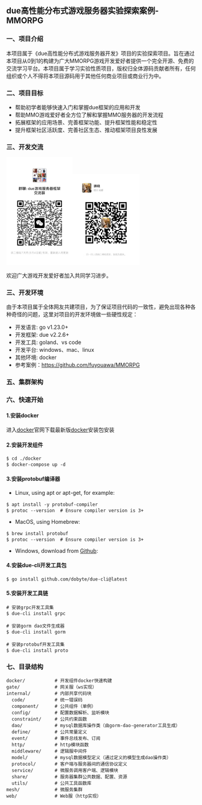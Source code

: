 ## due高性能分布式游戏服务器实验探索案例-MMORPG

### 一、项目介绍

本项目属于《due高性能分布式游戏服务器开发》项目的实验探索项目。旨在通过本项目从0到1的构建为广大MMORPG游戏开发爱好者提供一个完全开源、免费的交流学习平台。本项目属于学习实验性质项目，版权归全体源码贡献者所有，任何组织或个人不得将本项目源码用于其他任何商业项目或商业行为中。

### 二、项目目标

* 帮助初学者能够快速入门和掌握due框架的应用和开发
* 帮助MMO游戏爱好者全方位了解和掌握MMO服务器的开发流程
* 拓展框架的应用场景、完善框架功能、提升框架性能和稳定性
* 提升框架社区活跃度、完善社区生态、推动框架项目良性发展

### 三、开发交流

<img title="due游戏服务器框架交流群" src="group_qrcode.jpeg" alt="due游戏服务器框架交流群" width="177"><img title="个人二维码" src="personal_qrcode.jpeg" alt="个人二维码" width="177">

欢迎广大游戏开发爱好者加入共同学习进步。

### 三、开发环境

由于本项目属于全体网友共建项目，为了保证项目代码的一致性，避免出现各种各种奇怪的问题，这里对项目的开发环境做一些硬性规定：

* 开发语言: go v1.23.0+
* 开发框架: due v2.2.6+
* 开发工具: goland、vs code
* 开发平台: windows、mac、linux
* 其他环境: docker
* 参考案例：https://github.com/fuyouawa/MMORPG

### 五、集群架构

### 六、快速开始

#### 1.安装docker

进入[docker](https://www.docker.com/)官网下载最新版[docker](https://www.docker.com/)安装包安装

#### 2.安装开发组件

```shell
$ cd ./docker
$ docker-compose up -d
```

#### 3.安装protobuf编译器

- Linux, using apt or apt-get, for example:

```shell
$ apt install -y protobuf-compiler
$ protoc --version  # Ensure compiler version is 3+
```

- MacOS, using Homebrew:

```shell
$ brew install protobuf
$ protoc --version  # Ensure compiler version is 3+
```

- Windows, download from [Github](https://github.com/protocolbuffers/protobuf/releases):

#### 4.安装due-cli开发工具包

```shell
$ go install github.com/dobyte/due-cli@latest
```

#### 5.安装开发工具链

```shell
# 安装grpc开发工具集
$ due-cli install grpc

# 安装gorm dao文件生成器
$ due-cli install gorm

# 安装protobuf开发工具集
$ due-cli install proto
```

### 七、目录结构

```shell
docker/           # 开发组件docker快速构建
gate/             # 网关服（ws实现）
internal/         # 内部共享代码块
  code/           # 统一错误码
  component/      # 公共组件（单例）
  config/         # 配置数据解析、监听模块
  constraint/     # 公共约束函数
  dao/            # mysql数据库操作类（由gorm-dao-generator工具生成）
  define/         # 公共常量定义
  event/          # 事件总线发布、订阅
  http/           # http模块函数
  middleware/     # 逻辑服中间件
  model/          # mysql数据模型定义（通过定义的模型生成dao操作类）
  protocol/       # 客户端与服务器间的通信协议定义
  service/        # 微服务调用客户端、逻辑模块
  share/          # 服务器集群公共数据、配置、资源
  utils/          # 公共工具函数库
mesh/             # 微服务集群
web/              # Web服（http实现）
```